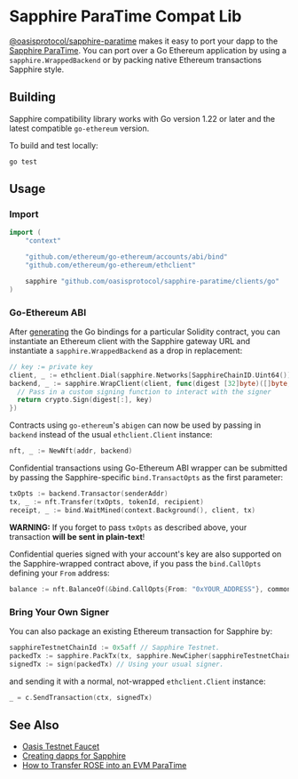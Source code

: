 # Sapphire ParaTime Compat Lib

[@oasisprotocol/sapphire-paratime] makes it easy to port your dapp to the
[Sapphire ParaTime]. You can port over a Go Ethereum application by using a
`sapphire.WrappedBackend` or by packing native Ethereum transactions Sapphire
style.

[@oasisprotocol/sapphire-paratime]: https://pkg.go.dev/github.com/oasisprotocol/sapphire-paratime/go/
[Sapphire ParaTime]: https://docs.oasis.io/build/sapphire

## Building

Sapphire compatibility library works with Go version 1.22 or later and the
latest compatible `go-ethereum` version.

To build and test locally:

```shell
go test
```

## Usage

### Import

```go
import (
    "context"

    "github.com/ethereum/go-ethereum/accounts/abi/bind"
    "github.com/ethereum/go-ethereum/ethclient"

    sapphire "github.com/oasisprotocol/sapphire-paratime/clients/go"
)
```

### Go-Ethereum ABI

After [generating](https://geth.ethereum.org/docs/dapp/abigen) the Go bindings
for a particular Solidity contract, you can instantiate an Ethereum client with
the Sapphire gateway URL and instantiate a `sapphire.WrappedBackend` as a drop
in replacement:

```go
// key := private key
client, _ := ethclient.Dial(sapphire.Networks[SapphireChainID.Uint64()].DefaultGateway)
backend, _ := sapphire.WrapClient(client, func(digest [32]byte)([]byte, error) {
  // Pass in a custom signing function to interact with the signer
  return crypto.Sign(digest[:], key)
})
```

Contracts using `go-ethereum`'s `abigen` can now be used by passing in `backend`
instead of the usual `ethclient.Client` instance:

```go
nft, _ := NewNft(addr, backend)
```

Confidential transactions using Go-Ethereum ABI wrapper can be submitted by
passing the Sapphire-specific `bind.TransactOpts` as the first parameter:

```go
txOpts := backend.Transactor(senderAddr)
tx, _ := nft.Transfer(txOpts, tokenId, recipient)
receipt, _ := bind.WaitMined(context.Background(), client, tx)
```

**WARNING:** If you forget to pass `txOpts` as described above, your transaction
**will be sent in plain-text**!

Confidential queries signed with your account's key are also supported on the
Sapphire-wrapped contract above, if you pass the `bind.CallOpts` defining your
`From` address:

```go
balance := nft.BalanceOf(&bind.CallOpts{From: "0xYOUR_ADDRESS"}, common.HexToAddress("0xDce075E1C39b1ae0b75D554558b6451A226ffe00"))
```

### Bring Your Own Signer

You can also package an existing Ethereum transaction for Sapphire by:

```go
sapphireTestnetChainId := 0x5aff // Sapphire Testnet.
packedTx := sapphire.PackTx(tx, sapphire.NewCipher(sapphireTestnetChainId))
signedTx := sign(packedTx) // Using your usual signer.
```

and sending it with a normal, not-wrapped `ethclient.Client` instance:

```go
_ = c.SendTransaction(ctx, signedTx)
```

## See Also

- [Oasis Testnet Faucet](https://faucet.testnet.oasis.io/)
- [Creating dapps for Sapphire](https://docs.oasis.io/build/sapphire/quickstart)
- [How to Transfer ROSE into an EVM ParaTime](https://docs.oasis.io/general/manage-tokens/how-to-transfer-rose-into-paratime/)
